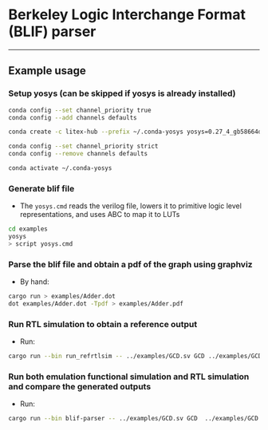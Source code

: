 # Berkeley Logic Interchange Format (BLIF) parser

---

## Example usage

### Setup yosys (can be skipped if yosys is already installed)

```bash
conda config --set channel_priority true
conda config --add channels defaults

conda create -c litex-hub --prefix ~/.conda-yosys yosys=0.27_4_gb58664d44

conda config --set channel_priority strict
conda config --remove channels defaults

conda activate ~/.conda-yosys
```

### Generate blif file

- The `yosys.cmd` reads the verilog file, lowers it to primitive logic level representations, and uses ABC to map it to LUTs

```bash
cd examples
yosys
> script yosys.cmd
```

### Parse the blif file and obtain a pdf of the graph using graphviz

- By hand:

```bash
cargo run > examples/Adder.dot
dot examples/Adder.dot -Tpdf > examples/Adder.pdf
```

### Run RTL simulation to obtain a reference output

- Run:

```bash
cargo run --bin run_refrtlsim -- ../examples/GCD.sv GCD ../examples/GCD.input
```

### Run both emulation functional simulation and RTL simulation and compare the generated outputs

- Run:

```bash
cargo run --bin blif-parser -- ../examples/GCD.sv GCD  ../examples/GCD.input ../examples/GCD-2bit.lut.blif
```
